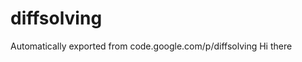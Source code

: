 # diffsolving
Automatically exported from code.google.com/p/diffsolving
<a name="link">Hi there</a>
